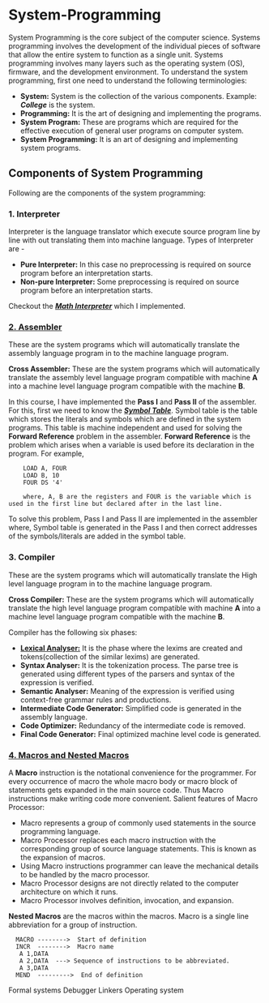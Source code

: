 # System-Programming
System Programming is the core subject of the computer science. Systems programming involves the development of the individual pieces of software that allow the entire system to function as a single unit. Systems programming involves many layers such as the operating system (OS), firmware, and the development environment. To understand the system programming, first one need to understand the following terminologies:

 - **System:** System is the collection of the various components. Example: **_College_** is the system.
 - **Programming:** It is the art of designing and implementing the programs.
 - **System Program:** These are programs which are required for the effective execution of general user programs on computer system.
 - **System Programming:** It is an art of designing and implementing system programs.
 
 ## Components of System Programming

Following are the components of the system programming:

### 1. Interpreter

Interpreter is the language translator which execute source program line by line with out translating them into machine language.
Types of Interpreter are -

- **Pure Interpreter:** In this case no preprocessing is required on source program before an interpretation starts.
- **Non-pure Interpreter:** Some preprocessing is required on source program before an interpretation starts.

Checkout the [**_Math Interpreter_**]() which I implemented.

### [2. Assembler]()

These are the system programs which will automatically translate the assembly language program in to the machine language program.

**Cross Assembler:** These are the system programs which will automatically translate the assembly level language program compatible with machine **A** into a machine level language program compatible with the machine **B**.

In this course, I have implemented the **Pass I** and **Pass II** of the assembler. For this, first we need to know the [**_Symbol Table_**](). Symbol table is the table which stores the literals and symbols which are defined in the system programs. This table is machine independent and used for solving the **Forward Reference** problem in the assembler. **Forward Reference** is the problem which arises when a variable is used before its declaration in the program. For example,
        
        LOAD A, FOUR
        LOAD B, 10
        FOUR DS '4'
        
        where, A, B are the registers and FOUR is the variable which is used in the first line but declared after in the last line.
To solve this problem, Pass I and Pass II are implemented in the assembler where, Symbol table is generated in the Pass I and then correct addresses of the symbols/literals are added in the symbol table.

### 3. Compiler

These are the system programs which will automatically translate the High level language program in to the machine language program.

**Cross Compiler:** These are the system programs which will automatically translate the high level language program compatible with machine **A** into a machine level language program compatible with the machine **B**.

Compiler has the following six phases:

- [**Lexical Analyser:**]() It is the phase where the lexims are created and tokens(collection of the similar lexims) are generated.
- **Syntax Analyser:** It is the tokenization process. The parse tree is generated using different types of the parsers and syntax of the expression is verified.
- **Semantic Analyser:** Meaning of the expression is verified using context-free grammar rules and productions.
- **Intermediate Code Generator:** Simplified code is generated in the assembly language.
- **Code Optimizer:** Redundancy of the intermediate code is removed.
- **Final Code Generator:** Final optimized machine level code is generated.


### [4. Macros and Nested Macros]()

A **Macro** instruction is the notational convenience for the programmer. For every occurrence of macro the whole macro body or macro block of statements gets expanded in the main source code. Thus Macro instructions make writing code more convenient. Salient features of Macro Processor: 
- Macro represents a group of commonly used statements in the source programming language.
- Macro Processor replaces each macro instruction with the corresponding group of source language statements. This is known as the expansion of macros.
- Using Macro instructions programmer can leave the mechanical details to be handled by the macro processor.
- Macro Processor designs are not directly related to the computer architecture on which it runs.
- Macro Processor involves definition, invocation, and expansion.

**Nested Macros** are the macros within the macros. Macro is a single line abbreviation for a group of instruction.

      MACRO	-------->  Start of definition
      INCR  -------->  Macro name
       A 1,DATA
       A 2,DATA	 ---> Sequence of instructions to be abbreviated.
       A 3,DATA
      MEND	---------> 	End of definition


Formal systems
Debugger
Linkers 
Operating system
